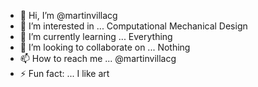 - 👋 Hi, I’m @martinvillacg
- 👀 I’m interested in ... Computational Mechanical Design
- 🌱 I’m currently learning ... Everything
- 💞️ I’m looking to collaborate on ... Nothing
- 📫 How to reach me ... @martinvillacg
- ⚡ Fun fact: ... I like art

<!---
martinvillacgPoli/martinvillacgPoli is a ✨ special ✨ repository because its `README.md` (this file) appears on your GitHub profile.
You can click the Preview link to take a look at your changes.
--->
